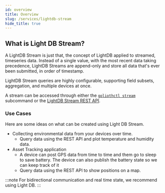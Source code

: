 ```yaml
---
id: overview
title: Overview
slug: /services/lightdb-stream
hide_title: true
---
```


## What is Light DB Stream?

A LightDB Stream is just that, the concept of LightDB applied to streamed, timeseries data. Instead of a single value, with the most recent data taking precedence, LightDB Streams are append-only and store all data that's ever been submitted, in order of timestamp.

LightDB Stream queries are highly configurable, supporting field subsets, aggregation, and multiple devices at once.

A stream can be accessed through either the [`goliothctl stream`](/reference/command-line-tools/goliothctl/goliothctl_stream) subcommand or the [LightDB Stream REST API](/reference/api-docs).

### Use Cases

Here are some ideas on what can be created using Light DB Stream.

- Collecting environmental data from your devices over time.
  - Query data using the REST API and plot temperature and humidity data.
- Asset Tracking application
  - A device can post GPS data from time to time and them go to sleep to save battery. The device can also publish the battery state so we can keep track of it
  - Query data using the REST API to show positions on a map.

:::note
For bidirectional communication and real time state, we recommend using Light DB.
:::
